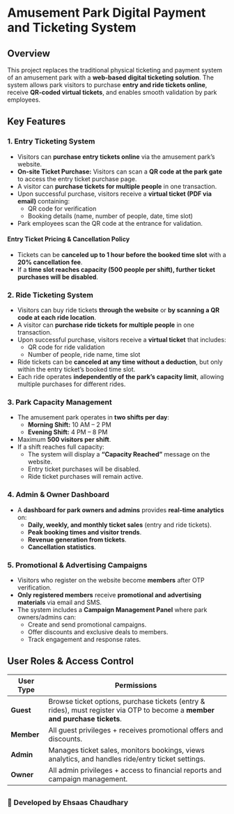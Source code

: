 # **Amusement Park Digital Payment and Ticketing System**

## **Overview**

This project replaces the traditional physical ticketing and payment system of an amusement park with a **web-based digital ticketing solution**. The system allows park visitors to purchase **entry and ride tickets online**, receive **QR-coded virtual tickets**, and enables smooth validation by park employees.

## **Key Features**

### **1. Entry Ticketing System**

- Visitors can **purchase entry tickets online** via the amusement park’s website.
- **On-site Ticket Purchase:** Visitors can scan a **QR code at the park gate** to access the entry ticket purchase page.
- A visitor can **purchase tickets for multiple people** in one transaction.
- Upon successful purchase, visitors receive a **virtual ticket (PDF via email)** containing:
  - QR code for verification
  - Booking details (name, number of people, date, time slot)
- Park employees scan the QR code at the entrance for validation.

#### **Entry Ticket Pricing & Cancellation Policy**

- Tickets can be **canceled up to 1 hour before the booked time slot** with a **20% cancellation fee**.
- If a **time slot reaches capacity (500 people per shift), further ticket purchases will be disabled**.

### **2. Ride Ticketing System**

- Visitors can buy ride tickets **through the website** or **by scanning a QR code at each ride location**.
- A visitor can **purchase ride tickets for multiple people** in one transaction.
- Upon successful purchase, visitors receive a **virtual ticket** that includes:
  - QR code for ride validation
  - Number of people, ride name, time slot
- Ride tickets can be **canceled at any time without a deduction**, but only within the entry ticket’s booked time slot.
- Each ride operates **independently of the park’s capacity limit**, allowing multiple purchases for different rides.

### **3. Park Capacity Management**

- The amusement park operates in **two shifts per day**:
  - **Morning Shift:** 10 AM – 2 PM
  - **Evening Shift:** 4 PM – 8 PM
- Maximum **500 visitors per shift**.
- If a shift reaches full capacity:
  - The system will display a **“Capacity Reached”** message on the website.
  - Entry ticket purchases will be disabled.
  - Ride ticket purchases will remain active.

### **4. Admin & Owner Dashboard**

- A **dashboard for park owners and admins** provides **real-time analytics** on:
  - **Daily, weekly, and monthly ticket sales** (entry and ride tickets).
  - **Peak booking times and visitor trends**.
  - **Revenue generation from tickets**.
  - **Cancellation statistics**.

### **5. Promotional & Advertising Campaigns**

- Visitors who register on the website become **members** after OTP verification.
- **Only registered members** receive **promotional and advertising materials** via email and SMS.
- The system includes a **Campaign Management Panel** where park owners/admins can:
  - Create and send promotional campaigns.
  - Offer discounts and exclusive deals to members.
  - Track engagement and response rates.

## **User Roles & Access Control**

| **User Type** | **Permissions**                                                                                                             |
| ------------- | --------------------------------------------------------------------------------------------------------------------------- |
| **Guest**     | Browse ticket options, purchase tickets (entry & rides), must register via OTP to become a **member and purchase tickets**. |
| **Member**    | All guest privileges + receives promotional offers and discounts.                                                           |
| **Admin**     | Manages ticket sales, monitors bookings, views analytics, and handles ride/entry ticket settings.                           |
| **Owner**     | All admin privileges + access to financial reports and campaign management.                                                 |

##

### 🚀 Developed by **Ehsaas Chaudhary**
